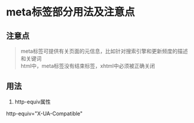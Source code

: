 # meta标签部分用法及注意点

## 注意点
>meta标签可提供有关页面的元信息，比如针对搜索引擎和更新频度的描述和关键词<br/>
>html中，meta标签没有结束标签，xhtml中必须被正确关闭

## 用法
1. http-equiv属性

http-equiv="X-UA-Compatible"


